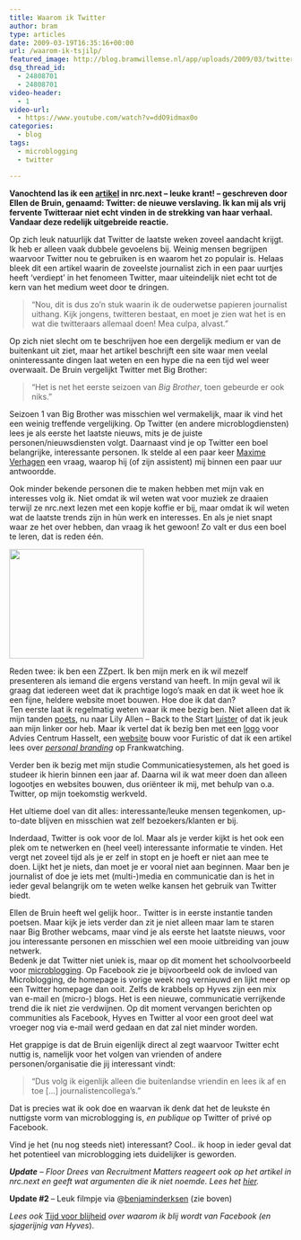 ```yaml
---
title: Waarom ik Twitter
author: bram
type: articles
date: 2009-03-19T16:35:16+00:00
url: /waarom-ik-tsjilp/
featured_image: http://blog.bramwillemse.nl/app/uploads/2009/03/twitter.png
dsq_thread_id:
  - 24808701
  - 24808701
video-header:
  - 1
video-url:
  - https://www.youtube.com/watch?v=ddO9idmax0o
categories:
  - blog
tags:
  - microblogging
  - twitter

---
```

<p class="lead">
  <strong>Vanochtend las ik een <a title="Twitter: de nieuwe verslaving" href="http://www.flickr.com/photos/marketingfacts/3367510058/">artikel</a> in nrc.next &#8211; leuke krant! &#8211; geschreven door Ellen de Bruin, genaamd: Twitter: de nieuwe verslaving. Ik kan mij als vrij fervente Twitteraar niet echt vinden in de strekking van haar verhaal. Vandaar deze redelijk uitgebreide reactie.</strong>
</p>

<!--more-->

<p style="text-align: left;">
  Op zich leuk natuurlijk dat Twitter de laatste weken zoveel aandacht krijgt. Ik heb er alleen vaak dubbele gevoelens bij. Weinig mensen begrijpen waarvoor Twitter nou te gebruiken is en waarom het zo populair is. Helaas bleek dit een artikel waarin de zoveelste journalist zich in een paar uurtjes heeft &#8216;verdiept&#8217; in het fenomeen Twitter, maar uiteindelijk niet echt tot de kern van het medium weet door te dringen.
</p>

<blockquote style="text-align: left;">
  <p>
    &#8220;Nou, dit is dus zo&#8217;n stuk waarin ik de ouderwetse papieren journalist uithang. Kijk jongens, twitteren bestaat, en moet je zien wat het is en wat die twitteraars allemaal doen! Mea culpa, alvast.&#8221;
  </p>
</blockquote>

<p style="text-align: left;">
  Op zich niet slecht om te beschrijven hoe een dergelijk medium er van de buitenkant uit ziet, maar het artikel beschrijft een site waar men veelal oninteressante dingen laat weten en een hype die na een tijd wel weer overwaait. De Bruin vergelijkt Twitter met Big Brother:
</p>

<blockquote style="text-align: left;">
  <p>
    &#8220;Het is net het eerste seizoen van <em>Big Brother</em>, toen gebeurde er ook niks.&#8221;
  </p>
</blockquote>

<p style="text-align: left;">
  Seizoen 1 van Big Brother was misschien wel vermakelijk, maar ik vind het een weinig treffende vergelijking. Op Twitter (en andere microblogdiensten) lees je als eerste het laatste nieuws, mits je de juiste personen/nieuwsdiensten volgt. Daarnaast vind je op Twitter een boel belangrijke, interessante personen. Ik stelde al een paar keer <a title="Maxime Verhagen op Twitter" href="http://twitter.com/maximeverhagen" target="_blank">Maxime Verhagen</a> een vraag, waarop hij (of zijn assistent) mij binnen een paar uur antwoordde.
</p>

<p style="text-align: left;">
  Ook minder bekende personen die te maken hebben met mijn vak en interesses volg ik. Niet omdat ik wil weten wat voor muziek ze draaien terwijl ze nrc.next lezen met een kopje koffie er bij, maar omdat ik wil weten wat de laatste trends zijn in hùn werk en interesses. En als je niet snapt waar ze het over hebben, dan vraag ik het gewoon! Zo valt er dus een boel te leren, dat is reden één.
</p>

<p style="text-align: left;">
  <img class="alignnone" title="Tanden poetsen" src="http://static.howstuffworks.com/gif/fluoride-poison-2.jpg" alt="" width="240" height="195" />
</p>

<p style="text-align: left;">
  Reden twee: ik ben een ZZpert. Ik ben mijn merk en ik wil mezelf presenteren als iemand die ergens verstand van heeft. In mijn geval wil ik graag dat iedereen weet dat ik prachtige logo&#8217;s maak en dat ik weet hoe ik een fijne, heldere website moet bouwen. Hoe doe ik dat dan?<br /> Ten eerste laat ik regelmatig weten waar ik mee bezig ben. Niet alleen dat ik mijn tanden <a title="Tanden poetsen op Twitter" href="http://search.twitter.com/search?q=tanden+poetsen" target="_blank">poets</a>, nu naar Lily Allen &#8211; Back to the Start <a title="Wat ik luister" href="http://www.last.fm/user/brm">luister</a> of dat ik jeuk aan mijn linker oor heb. Maar ik vertel dat ik bezig ben met een <a title="Mijn tweets over Advies Centrum Hasselt" href="http://search.twitter.com/search?q=bramwillemse+hasselt" target="_blank">logo</a> voor Advies Centrum Hasselt, een <a title="Mijn tweets over Furistic" href="http://search.twitter.com/search?q=bramwillemse+furistic" target="_blank">website</a> bouw voor Furistic of dat ik een artikel lees over<em> <a title="Frankwatching over Personal Branding" href="http://www.frankwatching.com/archive/2008/05/16/personal-branding/" target="_blank">personal branding</a></em> op Frankwatching.
</p>

<p style="text-align: left;">
  Verder ben ik bezig met mijn studie Communicatiesystemen, als het goed is studeer ik hierin binnen een jaar af. Daarna wil ik wat meer doen dan alleen logootjes en websites bouwen, dus oriënteer ik mij, met behulp van o.a. Twitter, op mijn toekomstig werkveld.
</p>

<p style="text-align: left;">
  Het ultieme doel van dit alles: interessante/leuke mensen tegenkomen, up-to-date blijven en misschien wat zelf bezoekers/klanten er bij.
</p>

<p style="text-align: left;">
  Inderdaad, Twitter is ook voor de lol. Maar als je verder kijkt is het ook een plek om te netwerken en (heel veel) interessante informatie te vinden. Het vergt net zoveel tijd als je er zelf in stopt en je hoeft er niet aan mee te doen. Lijkt het je niets, dan moet je er vooral niet aan beginnen. Maar ben je journalist of doe je iets met (multi-)media en communicatie dan is het in ieder geval belangrijk om te weten welke kansen het gebruik van Twitter biedt.
</p>

<p style="text-align: left;">
  Ellen de Bruin heeft wel gelijk hoor.. Twitter is in eerste instantie tanden poetsen. Maar kijk je iets verder dan zit je niet alleen maar lam te staren naar Big Brother webcams, maar vind je als eerste het laatste nieuws, voor jou interessante personen en misschien wel een mooie uitbreiding van jouw netwerk.<br /> Bedenk je dat Twitter niet uniek is, maar op dit moment het schoolvoorbeeld voor <a title="Wat is microblogging?" href="http://nl.wikipedia.org/wiki/Microblogging">microblogging</a>. Op Facebook zie je bijvoorbeeld ook de invloed van Microblogging, de homepage is vorige week nog vernieuwd en lijkt meer op een Twitter homepage dan ooit. Zelfs de krabbels op Hyves zijn een mix van e-mail en (micro-) blogs. Het is een nieuwe, communicatie verrijkende trend die ik niet zie verdwijnen. Op dit moment vervangen berichten op communities als Facebook, Hyves en Twitter al voor een groot deel wat vroeger nog via e-mail werd gedaan en dat zal niet minder worden.
</p>

<p style="text-align: left;">
  Het grappige is dat de Bruin eigenlijk direct al zegt waarvoor Twitter echt nuttig is, namelijk voor het volgen van vrienden of andere personen/organisatie die jij interessant vindt:
</p>

<blockquote style="text-align: left;">
  <p>
    &#8220;Dus volg ik eigenlijk alleen die buitenlandse vriendin en lees ik af en toe [&#8230;] journalistencollega&#8217;s.&#8221;
  </p>
</blockquote>

<p style="text-align: left;">
  Dat is precies wat ik ook doe en waarvan ik denk dat het de leukste én nuttigste vorm van microblogging is, <em>en publique</em> op Twitter of privé op Facebook.
</p>

<p style="text-align: left;">
  Vind je het (nu nog steeds niet) interessant? Cool.. ik hoop in ieder geval dat het potentieel van microblogging iets duidelijker is geworden.
</p>

<p style="text-align: left;">
  <em><strong>Update</strong> &#8211; Floor Drees van Recruitment Matters reageert ook op het artikel in nrc.next en geeft wat argumenten die ik niet noemde. Lees het <a title="Floor Drees over Twitter" href="http://recruitmentmatters.nl/2009/03/20/10386/" target="_blank">hier</a>.</em>
</p>

<p style="text-align: left;">
  <strong>Update #2 </strong>&#8211; Leuk filmpje via @<a title="Benjamin Derksen op Twitter" href="http://www.twitter.com/benjaminderksen">benjaminderksen</a> (zie boven)
</p>

<p style="text-align: left;">
  <em>Lees ook </em><a title="Tijd voor blijheid" href="http://bramwillemse.com/2009/02/04/tijd-voor-blijheid/">Tijd voor blijheid</a><em> over waarom ik blij wordt van Facebook (en sjagerijnig van Hyves</em>).
</p>